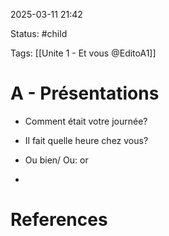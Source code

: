 2025-03-11 21:42

Status: #child 

Tags: [[Unite 1 - Et vous @EditoA1]]


# A - Présentations

- Comment était votre journée?
- Il fait quelle heure chez vous?

- Ou bien/ Ou: or 
- 

# References